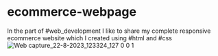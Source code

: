 # ecommerce-webpage
In the part of #web_development I like to share my complete responsive ecommerce website which I created using #html and #css
![Web capture_22-8-2023_123324_127 0 0 1](https://github.com/krishna0480/ecommerce-webpage/assets/116021061/f8f9bd22-d02d-4645-b825-3d4dd7e9d004)
